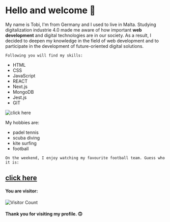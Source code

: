 # Hello and welcome 🙌

My name is Tobi, I'm from Germany and I used to live in Malta. Studying digitalization industrie 4.0 made me aware of how important **web development** and digital technologies are in our society. As a result, I decided to deepen my knowledge in the field of web development and to participate in the development of future-oriented digital solutions.

`Following you will find my skills:`

- HTML
- CSS
- JavaScript
- REACT
- Next.js
- MongoDB
- Jest.js
- GIT


![click here](https://media.giphy.com/media/sITRGriEEEnL2/giphy.gif?cid=ecf05e47m5s7hxlzzxg8xx4se9bnadevxl0m6112qi4xda7k&rid=giphy.gif&ct=g)


My hobbies are:

- padel tennis 
- scuba diving
- kite surfing
- football

`On the weekend, I enjoy watching my favourite football team. Guess who it is:`

## [click here](https://media.giphy.com/media/VGbGAxgDHpk0kWuNso/giphy.gif?cid=ecf05e47oky1h1jr9pv0w9cdyyx7i5zmmpma9nnvnn1l9ko5&rid=giphy.gif&ct=g)



#### You are visitor: 
![Visitor Count](https://profile-counter.glitch.me/{sirtobiwan}/count.svg)

#### Thank you for visiting my profile. 🙃

